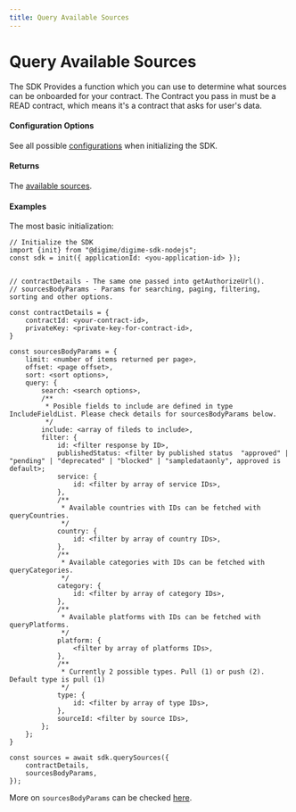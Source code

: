 ```yaml
---
title: Query Available Sources
---
```


# Query Available Sources

The SDK Provides a function which you can use to determine what sources can be onboarded for your contract.
The Contract you pass in must be a READ contract, which means it's a contract that asks for user's data.

#### Configuration Options

See all possible [configurations](../interfaces/Types.SDKConfiguration.html) when initializing the SDK.

#### Returns

The [available sources](../interfaces/Types.QuerySourcesResponse.html).

#### Examples

The most basic initialization:

```
// Initialize the SDK
import {init} from "@digime/digime-sdk-nodejs";
const sdk = init({ applicationId: <you-application-id> });


// contractDetails - The same one passed into getAuthorizeUrl().
// sourcesBodyParams - Params for searching, paging, filtering, sorting and other options.

const contractDetails = {
    contractId: <your-contract-id>,
    privateKey: <private-key-for-contract-id>,
}

const sourcesBodyParams = {
    limit: <number of items returned per page>,
    offset: <page offset>,
    sort: <sort options>,
    query: {
        search: <search options>,
        /**
         * Posible fields to include are defined in type IncludeFieldList. Please check details for sourcesBodyParams below.
         */
        include: <array of fileds to include>,
        filter: {
            id: <filter response by ID>,
            publishedStatus: <filter by published status  "approved" | "pending" | "deprecated" | "blocked" | "sampledataonly", approved is default>;
            service: {
                id: <filter by array of service IDs>,
            },
            /**
             * Available countries with IDs can be fetched with queryCountries.
             */
            country: {
                id: <filter by array of country IDs>,
            },
            /**
             * Available categories with IDs can be fetched with queryCategories.
             */
            category: {
                id: <filter by array of category IDs>,
            },
            /**
             * Available platforms with IDs can be fetched with queryPlatforms.
             */
            platform: {
                <filter by array of platforms IDs>,
            },
            /**
             * Currently 2 possible types. Pull (1) or push (2). Default type is pull (1)
             */
            type: {
                id: <filter by array of type IDs>,
            },
            sourceId: <filter by source IDs>,
        };
    };
}

const sources = await sdk.querySources({
    contractDetails,
    sourcesBodyParams,
});

```

More on `sourcesBodyParams` can be checked [here](../interfaces/Types._internal_.SourcesBodyParams.html).
